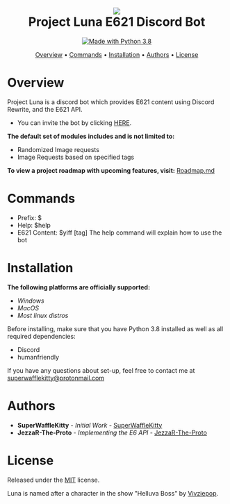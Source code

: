 <h1 align="center">
  <br>
  <a href="https://github.com/SuperWaffleKitty/Project-Luna"><img src="https://imgur.com/zX01Tgk.png"></a>
  <br>
  Project Luna E621 Discord Bot
  <br>
</h1>

<p align="center">
  <a href="https://www.python.org/downloads/">
    <img src="https://img.shields.io/badge/Made%20With-Python%203.8-blue.svg?style=for-the-badge" alt="Made with Python 3.8">
  </a>

<p align="center">
  <a href="#overview">Overview</a>
  •
  <a href="#Commands">Commands</a>
  •
  <a href="#installation">Installation</a>
  •
  <a href="#Authors">Authors</a>
  •
  <a href="#license">License</a>
</p>

# Overview

Project Luna is a discord bot which provides E621 content using Discord Rewrite, and the E621 API.

* You can invite the bot by clicking [HERE](https://discordapp.com/oauth2/authorize?client_id=653789363465093132&scope=bot&permissions=117760).

**The default set of modules includes and is not limited to:**

- Randomized Image requests
- Image Requests based on specified tags

**To view a project roadmap with upcoming features, visit:** [Roadmap.md](Roadmap.md)


# Commands
- Prefix: $
- Help: $help
- E621 Content: $yiff [tag]
The help command will explain how to use the bot


# Installation

**The following platforms are officially supported:**

- *Windows*
- *MacOS*
- *Most linux distros*

Before installing, make sure that you have Python 3.8 installed as well as all required dependencies:
- Discord
- humanfriendly

If you have any questions about set-up, feel free to contact me at superwafflekitty@protonmail.com

# Authors

* **SuperWaffleKitty** - *Initial Work* - [SuperWaffleKitty](https://github.com/SuperWaffleKitty)
* **JezzaR-The-Proto** - *Implementing the E6 API* - [JezzaR-The-Proto](https://github.com/JezzaR-The-Proto)

# License

Released under the [MIT](https://mit-license.org/) license.

Luna is named after a character in the show "Helluva Boss" by
[Vivziepop](https://www.youtube.com/user/SpindleHorse).
